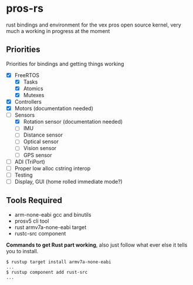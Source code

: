 # pros-rs
rust bindings and environment for the vex pros open source kernel, very much a working in progress at the moment

## Priorities
Priorities for bindings and getting things working
- [x] FreeRTOS
	- [x] Tasks
	- [x] Atomics
	- [x] Mutexes
- [x] Controllers
- [x] Motors (documentation needed)
- [ ] Sensors
	- [x] Rotation sensor (documentation needed)
	- [ ] IMU
	- [ ] Distance sensor
	- [ ] Optical sensor
	- [ ] Vision sensor
	- [ ] GPS sensor
- [ ] ADI (TriPort)
- [ ] Proper low alloc cstring interop
- [ ] Testing
- [ ] Display, GUI (home rolled immediate mode?)

## Tools Required
- arm-none-eabi gcc and binutils
- prosv5 cli tool
- rust armv7a-none-eabi target
- rustc-src component

**Commands to get Rust part working**, also just follow what ever else it tells you to install.
```
$ rustup target install armv7a-none-eabi
...
$ rustup component add rust-src
...
```
